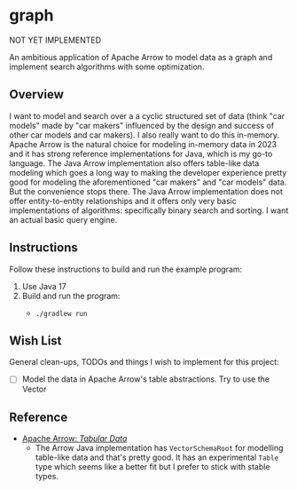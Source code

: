 # graph

NOT YET IMPLEMENTED

An ambitious application of Apache Arrow to model data as a graph and implement search algorithms with some optimization.


## Overview

I want to model and search over a a cyclic structured set of data (think "car models" made by "car makers" influenced by
the design and success of other car models and car makers). I also really want to do this in-memory. Apache Arrow is the
natural choice for modeling in-memory data in 2023 and it has strong reference implementations for Java, which is my
go-to language. The Java Arrow implementation also offers table-like data modeling which goes a long way to making the
developer experience pretty good for modeling the aforementioned "car makers" and "car models" data. But the convenience
stops there. The Java Arrow implementation does not offer entity-to-entity relationships and it offers only very basic
implementations of algorithms: specifically binary search and sorting. I want an actual basic query engine.


## Instructions

Follow these instructions to build and run the example program:

1. Use Java 17
2. Build and run the program:
   * ```shell
     ./gradlew run
     ```


## Wish List

General clean-ups, TODOs and things I wish to implement for this project:

* [ ] Model the data in Apache Arrow's table abstractions. Try to use the Vector  


## Reference

* [Apache Arrow: *Tabular Data*](https://arrow.apache.org/docs/java/vector_schema_root.html)
  * The Arrow Java implementation has `VectorSchemaRoot` for modelling table-like data and that's pretty good. It has an
    experimental `Table` type which seems like a better fit but I prefer to stick with stable types.
